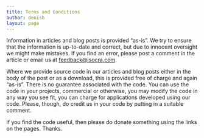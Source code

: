 ```yaml
---
title: Terms and Conditions
author: denish
layout: page
---
```

Information in articles and blog posts is provided &#8220;as-is&#8221;. We try to ensure that the information is up-to-date and correct, but due to innocent oversight we might make mistakes. If you find an error, please post a comment in the article or email us at [feedback@isocra.com][1].

Where we provide source code in our articles and blog posts either in the body of the post or as a download, this is provided free of charge and again &#8220;as-is&#8221;. There is no guarantee associated with the code. You can use the code in your projects, commercial or otherwise, you may modify the code in any way you see fit, you can charge for applications developed using our code. Please, though, do credit us in your code by putting in a suitable comment.

If you find the code useful, then please do donate something using the links on the pages. Thanks.

 [1]: mailto:feedback@isocra.com "Send us feedback"